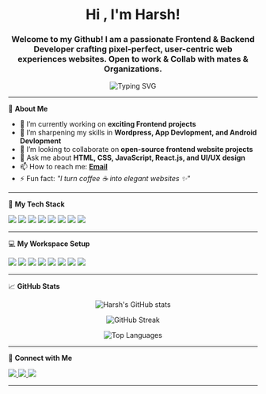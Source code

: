 <h1 align="center">Hi , I'm Harsh!</h1>
<h3 align="center">Welcome to my Github! I am a passionate Frontend & Backend Developer crafting pixel-perfect, user-centric web experiences websites.
Open to work & Collab with mates & Organizations.</h3>

<p align="center">
  <img src="https://readme-typing-svg.herokuapp.com?font=Fira+Code&size=22&pause=1000&color=3579E3&center=true&vCenter=true&width=505&lines=Frontend+Web+Developer;Learning+React.js+%7C+Next.js+Enthusiast;CSS+Art+%7C+UI%2FUX+Lover;Building+Interactive+Web+Apps" alt="Typing SVG" />
</p>

---

🌟 **About Me**

- 🔭 I’m currently working on **exciting Frontend projects**
- 🌱 I’m sharpening my skills in **Wordpress, App Devlopment, and Android Devlopment**
- 👯 I’m looking to collaborate on **open-source frontend website projects**
- 💬 Ask me about **HTML, CSS, JavaScript, React.js, and UI/UX design**
- 📫 How to reach me: **[Email](mailto:harendrapratap5828@gmail.com)**
- ⚡ Fun fact: *"I turn coffee ☕ into elegant websites ✨"*

---

🚀 **My Tech Stack**

<p align="left">
  <img src="https://img.shields.io/badge/HTML5-E34F26?style=for-the-badge&logo=html5&logoColor=white"/>
  <img src="https://img.shields.io/badge/CSS3-1572B6?style=for-the-badge&logo=css3&logoColor=white"/>
  <img src="https://img.shields.io/badge/JavaScript-F7DF1E?style=for-the-badge&logo=javascript&logoColor=black"/>
  <img src="https://img.shields.io/badge/React-20232A?style=for-the-badge&logo=react&logoColor=61DAFB"/>
  <img src="https://img.shields.io/badge/Next.js-000000?style=for-the-badge&logo=next.js&logoColor=white"/>
  <img src="https://img.shields.io/badge/TailwindCSS-38B2AC?style=for-the-badge&logo=tailwind-css&logoColor=white"/>
  <img src="https://img.shields.io/badge/TypeScript-007ACC?style=for-the-badge&logo=typescript&logoColor=white"/>
  <img src="https://img.shields.io/badge/SASS-CC6699?style=for-the-badge&logo=sass&logoColor=white"/>
</p>

---

💻 **My Workspace Setup**

<p align="left">
  <img src="https://img.shields.io/badge/VS%20Code-0078d7?style=for-the-badge&logo=visual-studio-code&logoColor=white"/>
  <img src="https://img.shields.io/badge/Windows-0078D6?style=for-the-badge&logo=windows&logoColor=white"/>
  <img src="https://img.shields.io/badge/Chrome-4285F4?style=for-the-badge&logo=Google-Chrome&logoColor=white"/>
  <img src="https://img.shields.io/badge/Figma-F24E1E?style=for-the-badge&logo=figma&logoColor=white"/>
  <img src="https://img.shields.io/badge/WordPress-21759B?style=for-the-badge&logo=wordpress&logoColor=white"/>
  <img src="https://img.shields.io/badge/Netlify-00C7B7?style=for-the-badge&logo=netlify&logoColor=white"/>
  <img src="https://img.shields.io/badge/GitHub-181717?style=for-the-badge&logo=github&logoColor=white"/>
  <img src="https://img.shields.io/badge/Git-F05032?style=for-the-badge&logo=git&logoColor=white"/>
</p>


---

📈 **GitHub Stats**

<p align="center">
  <img src="https://github-readme-stats.vercel.app/api?username=harsh2hell&show_icons=true&theme=tokyonight" alt="Harsh's GitHub stats" />
</p>

<p align="center">
  <img src="https://github-readme-streak-stats.herokuapp.com/?user=harsh2hell&theme=tokyonight" alt="GitHub Streak" />
</p>

<p align="center">
  <img src="https://github-readme-stats.vercel.app/api/top-langs/?username=harsh2hell&layout=compact&theme=tokyonight" alt="Top Languages" />
</p>

---

🔗 **Connect with Me**

<p align="left">
  <a href="https://t.me/harsh2hell" target="_blank">
    <img src="https://img.shields.io/badge/Telegram-2CA5E0?style=for-the-badge&logo=telegram&logoColor=white" />
  </a>
  <a href="mailto:harendrapratap5828@gmail.com" target="_blank">
    <img src="https://img.shields.io/badge/Gmail-D14836?style=for-the-badge&logo=gmail&logoColor=white" />
  </a>
  <a href="https://twitter.com/harsh2hell" target="_blank">
    <img src="https://img.shields.io/badge/Twitter-1DA1F2?style=for-the-badge&logo=twitter&logoColor=white" />
  </a>
</p>


---
